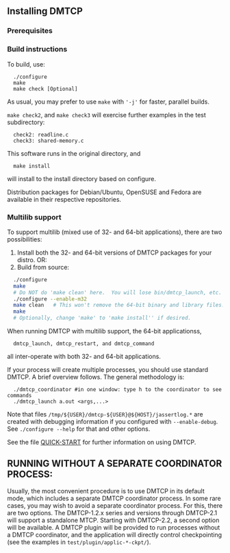 ## Installing DMTCP

### Prerequisites

### Build instructions

To build, use:
```
  ./configure
  make
  make check [Optional]
```

As usual, you may prefer to use `make` with `'-j'` for faster, parallel builds.

`make check2`, and `make check3` will exercise further examples in the
test subdirectory:
```
  check2: readline.c
  check3: shared-memory.c
```

This software runs in the original directory, and
```
  make install
```
will install to the install directory based on configure.

Distribution packages for Debian/Ubuntu, OpenSUSE and Fedora are available in their respective repositories.

### Multilib support
To support multilib (mixed use of 32- and 64-bit applications),
there are two possibilities:
1.  Install both the 32- and 64-bit versions of DMTCP packages for your distro.
OR:
2.  Build from source:
```bash
  ./configure
  make
  # Do NOT do 'make clean' here.  You will lose bin/dmtcp_launch, etc.
  ./configure --enable-m32
  make clean   # This won't remove the 64-bit binary and library files.
  make
  # Optionally, change 'make' to 'make install'' if desired.
```

When running DMTCP with multilib support, the 64-bit applicationss,
```
  dmtcp_launch, dmtcp_restart, and dmtcp_command
```
all inter-operate with both 32- and 64-bit applications.

If your process will create multiple processes, you should use standard DMTCP.
A brief overview follows.
The general methodology is:
```
  ./dmtcp_coordinator #in one window: type h to the coordinator to see commands
  ./dmtcp_launch a.out <args,...>
```

Note that files `/tmp/${USER}/dmtcp-${USER}@${HOST}/jassertlog.*` are created
with debugging information if you configured with `--enable-debug`.
See `./configure --help` for that and other options.

See the file
[QUICK-START](https://github.com/dmtcp/dmtcp/blob/master/QUICK-START) for
further information on using DMTCP.


## RUNNING WITHOUT A SEPARATE COORDINATOR PROCESS:

Usually, the most convenient procedure is to use DMTCP in its
default mode, which includes a separate DMTCP coordinator process.
In some rare cases, you may wish to avoid a separate coordinator process.
For this, there are two options.  The DMTCP-1.2.x series and versions
through DMTCP-2.1 will support a standalone MTCP.  Starting with
DMTCP-2.2, a second option will be available.  A DMTCP plugin will
be provided to run processes without a DMTCP coordinator, and the
application will directly control checkpointing (see the examples in
`test/plugin/applic-*-ckpt/`).
